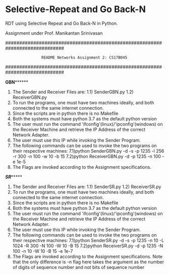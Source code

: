 # Selective-Repeat and Go Back-N
RDT using Selective Repeat and Go Back-N in Python.

Assignment under Prof. Manikantan Srinivasan

#############################################################################

                    README Networks Assignment 2: CS17B045

#############################################################################

**********************************GBN****************************************

1) The Sender and Receiver Files are:
    1.1) SenderGBN.py
    1.2) ReceiverGBN.py
2) To run the programs, one must have two machines ideally, and both connected to the same internet
    connection. 
3) Since the scripts are in python there is no Makefile
4) Both the systems must have python 3.7 as the default python version
5) The user must run the command 'ifconfig'(linux)/'ipconfig'(windows) on the Receiver Machine and
    retrieve the IP Address of the correct Network Adapter.
6) The user must use this IP while invoking the Sender Program.
7) The following commands can be used to invoke the two programs on their respective machines:
    7.1)python SenderGBN.py -d -s <IP Address Receiver> -p 1235 -l 256 -r 300 -n 100 -w 10 -b 15
    7.2)python ReceiverGBN.py -d -p 1235 -n 100 -e 1e-5
8) The Flags are invoked according to the Assignment specifications.

***********************************SR****************************************

1) The Sender and Receiver Files are:
    1.1) SenderSR.py
    1.2) ReceiverSR.py
2) To run the programs, one must have two machines ideally, and both connected to the same internet
    connection.
3) Since the scripts are in python there is no Makefile
4) Both the systems must have python 3.7 as the default python version
5) The user must run the command 'ifconfig'(linux)/'ipconfig'(windows) on the Receiver Machine and
    retrieve the IP Address of the correct Network Adapter.
6) The user must use this IP while invoking the Sender Program.
7) The following commands can be used to invoke the two programs on their respective machines:
    7.1)python SenderSR.py -d -s <IP Address Receiver> -p 1235 -n 10 -L 1024 -R 300 -N 100 -W 10 -B 15
    7.2)python ReceiverSR.py -d -p 1235 -N 100 -n 10 -W 10 -B 15 -e 1e-7
8) The Flags are invoked according to the Assignment specifications. Note that the only difference is -n flag here takes
    the argument as the number of digits of sequence number and not bits of sequence number

